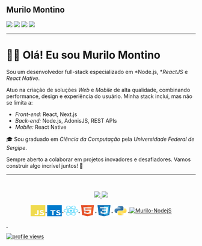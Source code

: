 ## Murilo Montino

<link rel="stylesheet" href="https://cdn.jsdelivr.net/gh/devicons/devicon@latest/devicon.min.css">

<div>
  <a href="https://www.instagram.com/mucamon/" target="_blank"
    ><img
      src="https://img.shields.io/badge/-Instagram-%23E4405F?style=for-the-badge&logo=instagram&logoColor=white"
      target="_blank"
  /></a>
   <a href="murilo.montino@dcomp.ufs.br"
    ><img
      src="https://img.shields.io/badge/-Gmail-D93942?style=for-the-badge&logo=gmail&logoColor=white"
      target="_blank"
  /></a>
 <a href="murilomontinojr@hotmail.com"
    ><img
      src="https://img.shields.io/badge/Outlook-0078D4?style=for-the-badge&logo=microsoft-outlook&logoColor=white"
      target="_blank"
  /></a>
  <a href="https://www.linkedin.com/in/murilo-montino-b29749168/" target="_blank"
    ><img
      src="https://img.shields.io/badge/-LinkedIn-%230077B5?style=for-the-badge&logo=linkedin&logoColor=white"
      target="_blank"
  /></a>
</div>
<hr />

# 👋🏻 Olá! Eu sou Murilo Montino

Sou um desenvolvedor full-stack especializado em *Node.js, **ReactJS* e *React Native*.  

Atuo na criação de soluções *Web* e *Mobile* de alta qualidade, combinando performance, design e experiência do usuário. Minha stack inclui, mas não se limita a:  
- *Front-end:* React, Next.js  
- *Back-end:* Node.js, AdonisJS, REST APIs  
- *Mobile:* React Native  

🎓 Sou graduado em *Ciência da Computação* pela *Universidade Federal de Sergipe*.  

Sempre aberto a colaborar em projetos inovadores e desafiadores. Vamos construir algo incrível juntos! 🚀  

<hr />

&nbsp;

<div align="center">
  <a href="https://github.com/murilomontino">
  <img height="180em" src="https://github-readme-stats.vercel.app/api?username=murilomontino&show_icons=true&theme=dracula&include_all_commits=true&count_private=true"/>
  <img height="180em" src="https://github-readme-stats.vercel.app/api/top-langs/?username=murilomontino&layout=compact&langs_count=7&hide=javascript,html,css,scss,vue&theme=dracula"/>
</div>
  
<div style="display: inline_block" align="center"><br>
  <img align="center" alt="Murilo-Js" height="30" width="40" src="https://raw.githubusercontent.com/devicons/devicon/master/icons/javascript/javascript-plain.svg">
  <img align="center" alt="Murilo-Ts" height="30" width="40" src="https://raw.githubusercontent.com/devicons/devicon/master/icons/typescript/typescript-plain.svg">
  <img align="center" alt="Murilo-React" height="30" width="40" src="https://raw.githubusercontent.com/devicons/devicon/master/icons/react/react-original.svg">
  <img align="center" alt="Murilo-HTML" height="30" width="40" src="https://raw.githubusercontent.com/devicons/devicon/master/icons/html5/html5-original.svg">
  <img align="center" alt="Murilo-CSS" height="30" width="40" src="https://raw.githubusercontent.com/devicons/devicon/master/icons/css3/css3-original.svg">
  <img align="center" alt="Murilo-Python" height="30" width="40" src="https://raw.githubusercontent.com/devicons/devicon/master/icons/python/python-original.svg">
  <img align="center" alt="Murilo-NodejS" height="80" width="100" src="https://cdn.jsdelivr.net/gh/devicons/devicon/icons/nodejs/nodejs-original-wordmark.svg" />
</div>

&nbsp;

<p>
  <img src="https://komarev.com/ghpvc/?username=murilomontino&color=blue" alt="profile views" />
</p>

